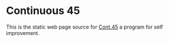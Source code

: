 # Continuous 45

This is the static web page source for [Cont.45](https://cont45.com) a program for self improvement.